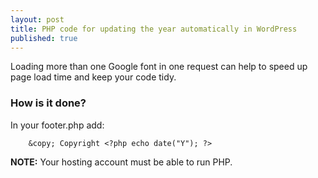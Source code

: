 ```yaml
---
layout: post
title: PHP code for updating the year automatically in WordPress
published: true
---
```


Loading more than one Google font in one request can help to speed up page load time and keep your code tidy.

### How is it done?
In your footer.php add:

        &copy; Copyright <?php echo date("Y"); ?>

__NOTE:__ Your hosting account must be able to run PHP.
